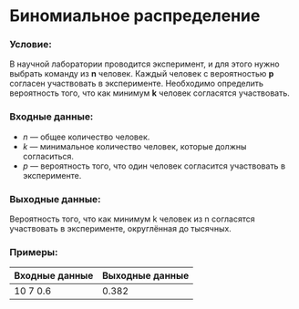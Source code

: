 # Биномиальное распределение
### Условие:
В научной лаборатории проводится эксперимент, и для этого нужно выбрать команду из **n** человек. Каждый человек с вероятностью **p** согласен участвовать в эксперименте. Необходимо определить вероятность того, что как минимум **k** человек согласятся участвовать.
### Входные данные:
* *n* — общее количество человек.
* *k* — минимальное количество человек, которые должны согласиться.
* *p* — вероятность того, что один человек согласится участвовать в эксперименте.
### Выходные данные:
Вероятность того, что как минимум k человек из n согласятся участвовать в эксперименте, округлённая до тысячных.
### Примеры:
| Входные данные | Выходные данные |
|----------------|-----------------|
| 10 7 0.6       | 0.382           |
